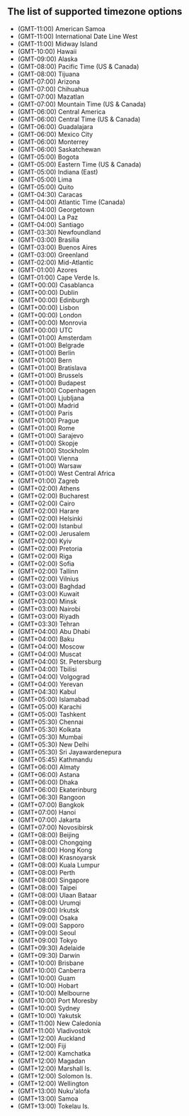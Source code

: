 ## The list of supported timezone options

* (GMT-11:00) American Samoa
* (GMT-11:00) International Date Line West
* (GMT-11:00) Midway Island
* (GMT-10:00) Hawaii
* (GMT-09:00) Alaska
* (GMT-08:00) Pacific Time (US & Canada)
* (GMT-08:00) Tijuana
* (GMT-07:00) Arizona
* (GMT-07:00) Chihuahua
* (GMT-07:00) Mazatlan
* (GMT-07:00) Mountain Time (US & Canada)
* (GMT-06:00) Central America
* (GMT-06:00) Central Time (US & Canada)
* (GMT-06:00) Guadalajara
* (GMT-06:00) Mexico City
* (GMT-06:00) Monterrey
* (GMT-06:00) Saskatchewan
* (GMT-05:00) Bogota
* (GMT-05:00) Eastern Time (US & Canada)
* (GMT-05:00) Indiana (East)
* (GMT-05:00) Lima
* (GMT-05:00) Quito
* (GMT-04:30) Caracas
* (GMT-04:00) Atlantic Time (Canada)
* (GMT-04:00) Georgetown
* (GMT-04:00) La Paz
* (GMT-04:00) Santiago
* (GMT-03:30) Newfoundland
* (GMT-03:00) Brasilia
* (GMT-03:00) Buenos Aires
* (GMT-03:00) Greenland
* (GMT-02:00) Mid-Atlantic
* (GMT-01:00) Azores
* (GMT-01:00) Cape Verde Is.
* (GMT+00:00) Casablanca
* (GMT+00:00) Dublin
* (GMT+00:00) Edinburgh
* (GMT+00:00) Lisbon
* (GMT+00:00) London
* (GMT+00:00) Monrovia
* (GMT+00:00) UTC
* (GMT+01:00) Amsterdam
* (GMT+01:00) Belgrade
* (GMT+01:00) Berlin
* (GMT+01:00) Bern
* (GMT+01:00) Bratislava
* (GMT+01:00) Brussels
* (GMT+01:00) Budapest
* (GMT+01:00) Copenhagen
* (GMT+01:00) Ljubljana
* (GMT+01:00) Madrid
* (GMT+01:00) Paris
* (GMT+01:00) Prague
* (GMT+01:00) Rome
* (GMT+01:00) Sarajevo
* (GMT+01:00) Skopje
* (GMT+01:00) Stockholm
* (GMT+01:00) Vienna
* (GMT+01:00) Warsaw
* (GMT+01:00) West Central Africa
* (GMT+01:00) Zagreb
* (GMT+02:00) Athens
* (GMT+02:00) Bucharest
* (GMT+02:00) Cairo
* (GMT+02:00) Harare
* (GMT+02:00) Helsinki
* (GMT+02:00) Istanbul
* (GMT+02:00) Jerusalem
* (GMT+02:00) Kyiv
* (GMT+02:00) Pretoria
* (GMT+02:00) Riga
* (GMT+02:00) Sofia
* (GMT+02:00) Tallinn
* (GMT+02:00) Vilnius
* (GMT+03:00) Baghdad
* (GMT+03:00) Kuwait
* (GMT+03:00) Minsk
* (GMT+03:00) Nairobi
* (GMT+03:00) Riyadh
* (GMT+03:30) Tehran
* (GMT+04:00) Abu Dhabi
* (GMT+04:00) Baku
* (GMT+04:00) Moscow
* (GMT+04:00) Muscat
* (GMT+04:00) St. Petersburg
* (GMT+04:00) Tbilisi
* (GMT+04:00) Volgograd
* (GMT+04:00) Yerevan
* (GMT+04:30) Kabul
* (GMT+05:00) Islamabad
* (GMT+05:00) Karachi
* (GMT+05:00) Tashkent
* (GMT+05:30) Chennai
* (GMT+05:30) Kolkata
* (GMT+05:30) Mumbai
* (GMT+05:30) New Delhi
* (GMT+05:30) Sri Jayawardenepura
* (GMT+05:45) Kathmandu
* (GMT+06:00) Almaty
* (GMT+06:00) Astana
* (GMT+06:00) Dhaka
* (GMT+06:00) Ekaterinburg
* (GMT+06:30) Rangoon
* (GMT+07:00) Bangkok
* (GMT+07:00) Hanoi
* (GMT+07:00) Jakarta
* (GMT+07:00) Novosibirsk
* (GMT+08:00) Beijing
* (GMT+08:00) Chongqing
* (GMT+08:00) Hong Kong
* (GMT+08:00) Krasnoyarsk
* (GMT+08:00) Kuala Lumpur
* (GMT+08:00) Perth
* (GMT+08:00) Singapore
* (GMT+08:00) Taipei
* (GMT+08:00) Ulaan Bataar
* (GMT+08:00) Urumqi
* (GMT+09:00) Irkutsk
* (GMT+09:00) Osaka
* (GMT+09:00) Sapporo
* (GMT+09:00) Seoul
* (GMT+09:00) Tokyo
* (GMT+09:30) Adelaide
* (GMT+09:30) Darwin
* (GMT+10:00) Brisbane
* (GMT+10:00) Canberra
* (GMT+10:00) Guam
* (GMT+10:00) Hobart
* (GMT+10:00) Melbourne
* (GMT+10:00) Port Moresby
* (GMT+10:00) Sydney
* (GMT+10:00) Yakutsk
* (GMT+11:00) New Caledonia
* (GMT+11:00) Vladivostok
* (GMT+12:00) Auckland
* (GMT+12:00) Fiji
* (GMT+12:00) Kamchatka
* (GMT+12:00) Magadan
* (GMT+12:00) Marshall Is.
* (GMT+12:00) Solomon Is.
* (GMT+12:00) Wellington
* (GMT+13:00) Nuku'alofa
* (GMT+13:00) Samoa
* (GMT+13:00) Tokelau Is.
